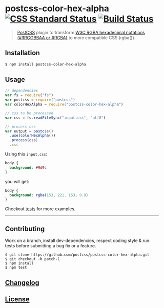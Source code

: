 # postcss-color-hex-alpha [![CSS Standard Status](https://cssdb.org/badge/hexadecimal-alpha-notation.svg)](https://cssdb.org/#hexadecimal-alpha-notation) [![Build Status](https://api.travis-ci.org/postcss/postcss-color-hex-alpha.svg)](https://travis-ci.org/postcss/postcss-color-hex-alpha)

> [PostCSS](https://github.com/postcss/postcss) plugin to transform [W3C RGBA hexadecimal notations (#RRGGBBAA or #RGBA)](https://www.w3.org/TR/css-color-4/#hex-notation) to more compatible CSS (rgba()).

## Installation

```bash
$ npm install postcss-color-hex-alpha
```

## Usage

```js
// dependencies
var fs = require("fs")
var postcss = require("postcss")
var colorHexAlpha = require("postcss-color-hex-alpha")

// css to be processed
var css = fs.readFileSync("input.css", "utf8")

// process css
var output = postcss()
  .use(colorHexAlpha())
  .process(css)
  .css
```

Using this `input.css`:

```css
body {
  background: #9d9c
}

```

you will get:

```css
body {
  background: rgba(153, 221, 153, 0.8)
}
```

Checkout [tests](test) for more examples.

---

## Contributing

Work on a branch, install dev-dependencies, respect coding style & run tests before submitting a bug fix or a feature.

    $ git clone https://github.com/postcss/postcss-color-hex-alpha.git
    $ git checkout -b patch-1
    $ npm install
    $ npm test

## [Changelog](CHANGELOG.md)

## [License](LICENSE)
